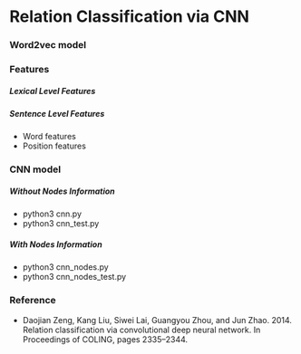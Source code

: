 # Relation Classification via CNN
### Word2vec model
### Features
##### Lexical Level Features
##### Sentence Level Features
- Word features
- Position features
### CNN model
##### Without Nodes Information
- python3 cnn.py
- python3 cnn_test.py
##### With Nodes Information
- python3 cnn_nodes.py
- python3 cnn_nodes_test.py
### Reference
- Daojian Zeng, Kang Liu, Siwei Lai, Guangyou Zhou, and Jun Zhao. 2014. Relation classification via convolutional deep neural network. In Proceedings of COLING, pages 2335–2344.
